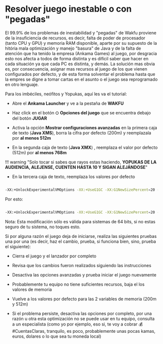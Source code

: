 # Resolver juego inestable o con "pegadas"

El 99.9% de los problemas de inestabilidad y "pegadas" de Wakfu proviene de la insuficiencia de recursos,
es decir, falta de poder de procesador (tanto CPU y GPU) y memoria RAM disponible, aparte por su supuesto de la hitória mala optimización y manejo "basura" de Java y de la falta de atención que ha tenido la empresa
(Ankama Games) al juego, por desgracia esto nos afecta a todos de forma distinta y es difícil saber que hacer en cada situación ya que cada PC es distinta, y demás. La solución mas obvia es, por consecuencia, asignar mas recursos al juego de los que vienen configurados por defecto, y de esta forma solventar el problema hasta que la empres se digne a tomar cartas en el asunto o el juego sea reprogramado en otro lenguaje.

Para los imbéciles, neófitos y Yopukas, aquí les va el tutorial:

* Abre el **Ankama Launcher** y ve a la pestaña de **WAKFU**

* Haz click en el botón ⛭ **Opciones del juego** que se encuentra debajo del botón **JUGAR**

* Activa la opción **Mostrar configuraciones avanzadas** en la primera caja de texto (**Java XMS**), borra la cifra por defecto (200m) y reemplazala por **al menos 512m**

* En la segunda caja de texto (**Java XMX**) , reemplaza el valor por defecto (512m) por **al menos 768m**

!!! warning "Solo tocar si sabes que rayos estas haciendo, **YOPUKAS DE LA AUDIENCIA, ALEJENSE, CUENTEN HASTA 10 Y SIGAN ALEJÁNDOSE**"

* En la tercera caja de texto, reemplaza los valores por defecto

```bash

-XX:+UnlockExperimentalVMOptions -XX:+UseG1GC -XX:G1NewSizePercent=20 -XX:G1ReservePercent=20 -Djava.net.preferIPv4Stack=true -Dsun.awt.noerasebackground=true -Dsun.java2d.noddraw=true -Djogl.disable.openglarbcontext
```

 Por esto:

```bash

-XX:+UnlockExperimentalVMOptions -XX:+UseG1GC -XX:G1NewSizePercent=20 -XX:G1ReservePercent=20 -Djava.net.preferIPv4Stack=true -Dsun.awt.noerasebackground=true -Dsun.java2d.noddraw=true -Djogl.disable.openglarbcontext -d64

```

 Nota: Esta modificación sólo es válida para sistemas de 64 bits, si no estas seguro de tu sistema, no toques esto.

Si por alguna razón el juego deja de iniciarse, realiza las siguientes pruebas una por una (es decir, haz el cambio, prueba, si funciona bien, sino, prueba el siguiente):

* Cierra el juego y el lanzador por completo

* Revisa que los cambios fueron realizados siguiendo las instrucciones

* Desactiva las opciones avanzadas y prueba iniciar el juego nuevamente

* Probablemente tu equipo no tiene suficientes recursos, baja el los valores de memoria

* Vuelve a los valores por defecto para las 2 variables de memoria (200m y 512m)

* Si el problema persiste, desactiva las opciones por completo, por una razón u otra esta optimización no se puede usar en tu equipo, consulta a un especialista (como yo por ejemplo, eso si, te voy a cobrar :moneybag: #CuentasClaras, tranquilo, es poco, probablemente unas pocas kamas, euros, dolares o lo que sea tu moneda local)

